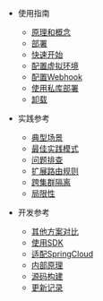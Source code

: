 - 使用指南
  - [原理和概念](zh-cn/doc/concept.md)
  - [部署](zh-cn/doc/deployment.md)
  - [快速开始](zh-cn/doc/quickstart.md)
  - [配置虚拟环境](zh-cn/doc/configuration.md)
  - [配置Webhook](zh-cn/doc/webhook.md)
  - [使用私库部署](zh-cn/doc/private-repo.md)
  - [卸载](zh-cn/doc/uninstall.md)

- 实践参考
  - [典型场景](zh-cn/doc/typical-scenario.md)
  - [最佳实践模式](zh-cn/doc/best-practice.md)
  - [问题排查](zh-cn/doc/trouble-shooting.md)
  - [扩展路由规则](zh-cn/doc/custom-rule.md)
  - [跨集群隔离](zh-cn/doc/cross-cluster.md)
  - [局限性](zh-cn/doc/limitation.md)

- 开发参考
  - [其他方案对比](zh-cn/doc/comparation.md)
  - [使用SDK](zh-cn/doc/use-sdk.md)
  - [适配SpringCloud](zh-cn/doc/spring-cloud.md)
  - [内部原理](zh-cn/doc/principle.md)
  - [源码构建](zh-cn/doc/development.md)
  - [更新记录](https://github.com/alibaba/virtual-environment/releases)
  